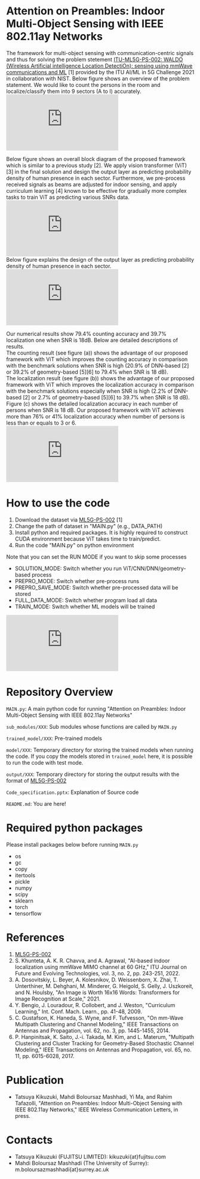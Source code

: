 # Attention on Preambles: Indoor Multi-Object Sensing with IEEE 802.11ay Networks
The framework for multi-object sensing with communication-centric signals and thus for solving the problem stetement [ITU-ML5G-PS-002: WALDO (Wireless Artificial intelligence Location DetectiOn): sensing using mmWave communications and ML](https://challenge.aiforgood.itu.int/match/matchitem/38/) [1] provided by the ITU AI/ML in 5G Challenge 2021 in collaboration with NIST. Below figure shows an overview of the problem statement. We would like to count the persons in the room and localize/classify them into 9 sectors (A to I) accurately.\
![Problem statement](https://github.com/University-of-Surrey-Mahdi/WiFi-sensing/files/12359954/pdfresizer.com-pdf-crop.pdf)

Below figure shows an overall block diagram of the proposed framework which is similar to a previous study [2]. We apply vision transformer (ViT) [3] in the final solution and design the output layer as predicting probability density of human presence in each sector. Furthermore, we pre-process received signals as beams are adjusted for indoor sensing, and apply curriculum learning [4] known to be effective for gradually more complex tasks to train ViT as predicting various SNRs data.\
![Proposed framework](https://github.com/University-of-Surrey-Mahdi/WiFi-sensing/files/12359985/pdfresizer.com-pdf-crop.1.pdf)\
Below figure explains the design of the output layer as predicting probability density of human presence in each sector.\
![Output neuron design](https://github.com/University-of-Surrey-Mahdi/WiFi-sensing/files/12359994/pdfresizer.com-pdf-crop.2.pdf)

Our numerical results show 79.4\% counting accuracy and 39.7\% localization one when SNR is 18dB. Below are detailed descriptions of results.\
The counting result (see figure (a)) shows the advantage of our proposed framework with ViT which improves the counting accuracy in comparison with the benchmark solutions when SNR is high (20.9\% of DNN-based [2] or 39.2\% of geometry-based [5][6] to 79.4\% when SNR is 18 dB).\
The localization result (see figure (b)) shows the advantage of our proposed framework with ViT which improves the localization accuracy in comparison with the benchmark solutions especially when SNR is high (2.2\% of DNN-based [2] or 2.7\% of geometry-based [5][6] to 39.7\% when SNR is 18 dB).\
Figure (c) shows the detailed localization accuracy in each number of persons when SNR is 18 dB. Our proposed framework with ViT achieves more than 76\% or 41\% localization accuracy when number of persons is less than or equals to 3 or 6.\
![Numerical results](https://github.com/University-of-Surrey-Mahdi/WiFi-sensing/files/12360006/pdfresizer.com-pdf-crop.3.pdf)

# How to use the code

1. Download the dataset via [ML5G-PS-002](https://challenge.aiforgood.itu.int/match/matchitem/38/) [1]
2. Change the path of dataset in "MAIN.py" (e.g., DATA_PATH)
3. Install python and required packages. It is highly required to construct CUDA environment because ViT takes time to train/predict.
4. Run the code "MAIN.py" on python environment

Note that you can set the RUN MODE if you want to skip some processes
- SOLUTION_MODE: Switch whether you run ViT/CNN/DNN/geometry-based process
- PREPRO_MODE: Switch whether pre-process runs
- PREPRO_SAVE_MODE: Switch whether pre-processed data will be stored
- FULL_DATA_MODE: Switch whether program load all data
- TRAIN_MODE: Switch whether ML models will be trained

![Flow](https://github.com/University-of-Surrey-Mahdi/WiFi-sensing/files/12360034/pdfresizer.com-pdf-crop.4.pdf)


# Repository Overview
`MAIN.py`: A main python code for running "Attention on Preambles: Indoor Multi-Object Sensing with IEEE 802.11ay Networks"

`sub_modules/XXX`: Sub modules whose functions are called by `MAIN.py`

`trained_model/XXX`: Pre-trained models

`model/XXX`: Temporary directory for storing the trained models when running the code. If you copy the models stored in `trained_model` here, it is possible to run the code with test mode.

`output/XXX`: Temporary directory for storing the output results with the format of  [ML5G-PS-002](https://challenge.aiforgood.itu.int/match/matchitem/38/)

`Code_specification.pptx`: Explanation of Source code

`README.md`: You are here!

# Required python packages
Please install packages below before running `MAIN.py`
- os
- gc
- copy
- itertools
- pickle
- numpy
- scipy
- sklearn
- torch
- tensorflow

# References
1) [ML5G-PS-002](https://challenge.aiforgood.itu.int/match/matchitem/38/)
2) S. Khunteta, A. K. R. Chavva, and A. Agrawal, "AI-based indoor localization using mmWave MIMO channel at 60 GHz," ITU Journal on Future and Evolving Technologies, vol. 3, no. 2, pp. 243-251, 2022.
3) A. Dosovitskiy, L. Beyer, A. Kolesnikov, D. Weissenborn, X. Zhai, T. Unterthiner, M. Dehghani, M. Minderer, G. Heigold, S. Gelly, J. Uszkoreit, and N. Houlsby, "An Image is Worth 16x16 Words: Transformers for Image Recognition at Scale," 2021.
4) Y. Bengio, J. Louradour, R. Collobert, and J. Weston, "Curriculum Learning," Int. Conf. Mach. Learn., pp. 41-48, 2009.
5) C. Gustafson, K. Haneda, S. Wyne, and F. Tufvesson, "On mm-Wave Multipath Clustering and Channel Modeling," IEEE Transactions on Antennas and Propagation, vol. 62, no. 3, pp. 1445-1455, 2014.
6) P. Hanpinitsak, K. Saito, J.-i. Takada, M. Kim, and L. Materum, "Multipath Clustering and Cluster Tracking for Geometry-Based Stochastic Channel Modeling," IEEE Transactions on Antennas and Propagation, vol. 65, no. 11, pp. 6015-6028, 2017.


# Publication
- Tatsuya Kikuzuki, Mahdi Boloursaz Mashhadi, Yi Ma, and Rahim Tafazolli, "Attention on Preambles: Indoor Multi-Object Sensing with IEEE 802.11ay Networks," IEEE Wireless Communication Letters, in press.

# Contacts
- Tatsuya Kikuzuki (FUJITSU LIMITED): kikuzuki{at}fujitsu.com
- Mahdi Boloursaz Mashhadi (The University of Surrey): m.boloursazmashhadi{at}surrey.ac.uk
